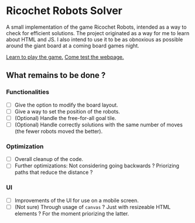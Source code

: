 # Ricochet Robots Solver

A small implementation of the game Ricochet Robots, intended as a way to check for efficient solutions.
The project originated as a way for me to learn about HTML and JS.
I also intend to use it to be as obnoxious as possible around the giant board at a coming board games night.

[Learn to play the game.](https://en.wikipedia.org/wiki/Ricochet_Robot)
[Come test the webpage.](https://hector-pelletier.github.io/ricochet-robots/)

## What remains to be done ?

### Functionalities

- [ ] Give the option to modify the board layout.
- [ ] Give a way to set the position of the robots.
- [ ] \(Optional) Handle the free-for-all goal tile.
- [ ] \(Optional) Handle correctly solutions with the same number of moves (the fewer robots moved the better).

### Optimization

- [ ] Overall cleanup of the code.
- [ ] Further optimizations: Not considering going backwards ? Priorizing paths that reduce the distance ?

### UI

- [ ] Improvements of the UI for use on a mobile screen.
- [ ] \(Not sure) Through usage of `canvas` ? Just with resizeable HTML elements ? For the moment priorizing the latter.